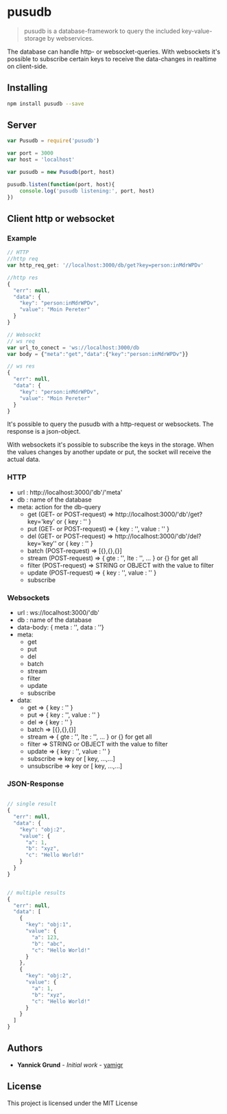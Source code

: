 # pusudb

> pusudb is a database-framework to query the included key-value-storage by webservices.

The database can handle http- or websocket-queries. With websockets it's possible to subscribe certain keys to receive the data-changes in realtime on client-side.

## Installing
```sh
npm install pusudb --save
```

## Server

```js
var Pusudb = require('pusudb')

var port = 3000
var host = 'localhost'

var pusudb = new Pusudb(port, host)

pusudb.listen(function(port, host){
    console.log('pusudb listening:', port, host)
})
```

## Client http or websocket

### Example
```js
// HTTP
//http req
var http_req_get: '//localhost:3000/db/get?key=person:inMdrWPDv'

//http res
{
  "err": null,
  "data": {
    "key": "person:inMdrWPDv",
    "value": "Moin Pereter"
  }
}

// Websockt
// ws req
var url_to_conect = 'ws://localhost:3000/db
var body = {"meta":"get","data":{"key":"person:inMdrWPDv"}}

// ws res
{
  "err": null,
  "data": {
    "key": "person:inMdrWPDv",
    "value": "Moin Pereter"
  }
}

```

It's possible to query the pusudb with a http-request or websockets. The response is a json-object. 

With websockets it's possible to subscribe the keys in the storage. 
When the values changes by another update or put, the socket will receive the actual data.


### HTTP
* url : http://localhost:3000/'db'/'meta'
* db : name of the database
* meta: action for the db-query
    * get (GET- or POST-request) => http://localhost:3000/'db'/get?key='key' or { key : '' } 
    * put (GET- or POST-request) => { key : '', value : '' } 
    * del (GET- or POST-request) => http://localhost:3000/'db'/del?key='key'' or { key : '' } 
    * batch (POST-request) => [{},{},{}]
    * stream (POST-request) => { gte : '', lte : '', ... } or {} for get all
    * filter (POST-request) => STRING or OBJECT with the value to filter
    * update (POST-request)  => { key : '', value : '' }
    * subscribe

### Websockets
* url : ws://localhost:3000/'db'
* db : name of the database
* data-body: { meta : '', data : ''}
* meta:
    * get 
    * put 
    * del 
    * batch 
    * stream 
    * filter 
    * update 
    * subscribe
* data:
    * get => { key : '' }
    * put => { key : '', value : '' }
    * del => { key : '' }
    * batch => [{},{},{}]
    * stream => { gte : '', lte : '', ... } or {} for get all
    * filter => STRING or OBJECT with the value to filter
    * update  => { key : '', value : '' }
    * subscribe => key or [ key, ...,...]
    * unsubscribe => key or [ key, ...,...]

### JSON-Response
```js

// single result
{
  "err": null,
  "data": {
    "key": "obj:2",
    "value": {
      "a": 1,
      "b": "xyz",
      "c": "Hello World!"
    }
  }
}


// multiple results
{
  "err": null,
  "data": [
    {
      "key": "obj:1",
      "value": {
        "a": 123,
        "b": "abc",
        "c": "Hello World!"
      }
    },
    {
      "key": "obj:2",
      "value": {
        "a": 1,
        "b": "xyz",
        "c": "Hello World!"
      }
    }
  ]
}
```

## Authors

* **Yannick Grund** - *Initial work* - [yamigr](https://github.com/yamigr)


## License

This project is licensed under the MIT License

